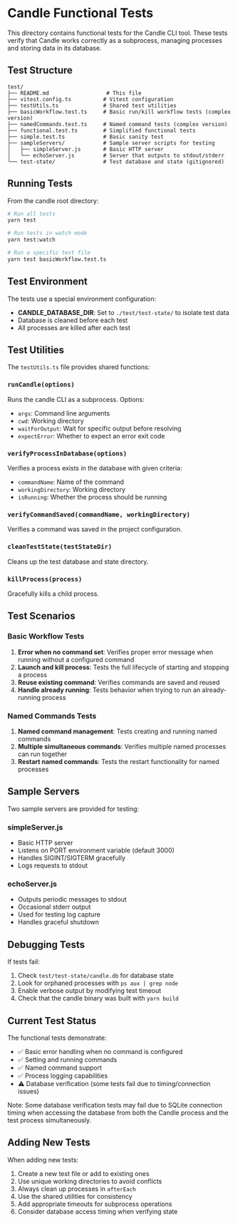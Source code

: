 # Candle Functional Tests

This directory contains functional tests for the Candle CLI tool. These tests verify that Candle works correctly as a subprocess, managing processes and storing data in its database.

## Test Structure

```
test/
├── README.md                  # This file
├── vitest.config.ts          # Vitest configuration
├── testUtils.ts              # Shared test utilities
├── basicWorkflow.test.ts     # Basic run/kill workflow tests (complex version)
├── namedCommands.test.ts     # Named command tests (complex version)
├── functional.test.ts        # Simplified functional tests
├── simple.test.ts            # Basic sanity test
├── sampleServers/            # Sample server scripts for testing
│   ├── simpleServer.js       # Basic HTTP server
│   └── echoServer.js         # Server that outputs to stdout/stderr
└── test-state/               # Test database and state (gitignored)
```

## Running Tests

From the candle root directory:

```bash
# Run all tests
yarn test

# Run tests in watch mode
yarn test:watch

# Run a specific test file
yarn test basicWorkflow.test.ts
```

## Test Environment

The tests use a special environment configuration:
- **CANDLE_DATABASE_DIR**: Set to `./test/test-state/` to isolate test data
- Database is cleaned before each test
- All processes are killed after each test

## Test Utilities

The `testUtils.ts` file provides shared functions:

### `runCandle(options)`
Runs the candle CLI as a subprocess. Options:
- `args`: Command line arguments
- `cwd`: Working directory
- `waitForOutput`: Wait for specific output before resolving
- `expectError`: Whether to expect an error exit code

### `verifyProcessInDatabase(options)`
Verifies a process exists in the database with given criteria:
- `commandName`: Name of the command
- `workingDirectory`: Working directory
- `isRunning`: Whether the process should be running

### `verifyCommandSaved(commandName, workingDirectory)`
Verifies a command was saved in the project configuration.

### `cleanTestState(testStateDir)`
Cleans up the test database and state directory.

### `killProcess(process)`
Gracefully kills a child process.

## Test Scenarios

### Basic Workflow Tests
1. **Error when no command set**: Verifies proper error message when running without a configured command
2. **Launch and kill process**: Tests the full lifecycle of starting and stopping a process
3. **Reuse existing command**: Verifies commands are saved and reused
4. **Handle already running**: Tests behavior when trying to run an already-running process

### Named Commands Tests
1. **Named command management**: Tests creating and running named commands
2. **Multiple simultaneous commands**: Verifies multiple named processes can run together
3. **Restart named commands**: Tests the restart functionality for named processes

## Sample Servers

Two sample servers are provided for testing:

### simpleServer.js
- Basic HTTP server
- Listens on PORT environment variable (default 3000)
- Handles SIGINT/SIGTERM gracefully
- Logs requests to stdout

### echoServer.js
- Outputs periodic messages to stdout
- Occasional stderr output
- Used for testing log capture
- Handles graceful shutdown

## Debugging Tests

If tests fail:
1. Check `test/test-state/candle.db` for database state
2. Look for orphaned processes with `ps aux | grep node`
3. Enable verbose output by modifying test timeout
4. Check that the candle binary was built with `yarn build`

## Current Test Status

The functional tests demonstrate:
- ✅ Basic error handling when no command is configured
- ✅ Setting and running commands
- ✅ Named command support
- ✅ Process logging capabilities
- ⚠️ Database verification (some tests fail due to timing/connection issues)

Note: Some database verification tests may fail due to SQLite connection timing when accessing the database from both the Candle process and the test process simultaneously.

## Adding New Tests

When adding new tests:
1. Create a new test file or add to existing ones
2. Use unique working directories to avoid conflicts
3. Always clean up processes in `afterEach`
4. Use the shared utilities for consistency
5. Add appropriate timeouts for subprocess operations
6. Consider database access timing when verifying state